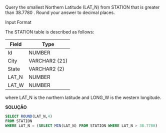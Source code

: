 Query the smallest Northern Latitude (LAT_N) from STATION that is greater than 38.7780 . Round your answer to  decimal places.

Input Format

The STATION table is described as follows:

| Field | Type |
|---|---|
| Id  | NUMBER |
| City | VARCHAR2 (21)   |
| State | VARCHAR2 (2)   |
| LAT_N | NUMBER  |
| LAT_W | NUMBER |

where LAT_N is the northern latitude and LONG_W is the western longitude.

**SOLUÇÃO**

```sql
SELECT ROUND(LAT_N,4)
FROM STATION
WHERE LAT_N = (SELECT MIN(LAT_N) FROM STATION WHERE LAT_N > 38.7780)
```

